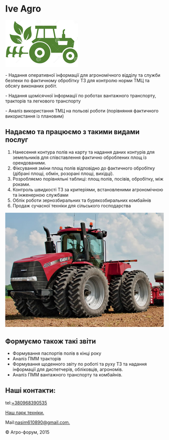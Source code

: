<!DOCTYPE html>
<html lang="ru">
	<head>
		<meta http-equiv="content-type" content="text/html;charset=UTF-8" />
	<head>
	<body>
		<h1>Ive Agro </h1>
		<img src="img/logo.png" alt="">
		<p>- Надання оперативної інформації для агрономічного відділу та служби безпеки по фактичному обробітку ТЗ для контролю норми ТМЦ та обсягу виконаних робіт.</p>
		<p>
			<span>
			- Надання щомісячної інформації по роботах вантажного транспорту, тракторів та легкового транспорту 
		</span>
		</p>
		<p>- Аналіз використання ТМЦ на польові роботи (порівняння фактичного використання із плановим)</p>
		<h2>Надаємо та працюємо з такими видами послуг</h2>
		<ol>
			<li>Нанесення контура полів на карту та надання даних контурів для земельників для співставлення фактично оброблених площ із орендованими.</li>
			<li>Фіксування зміни площ полів відповідно до фактичного обробітку (дібрані площі, обмін, розорані площі, вихідці).</li>
			<li>Розробляємо порівняльні таблиці: площ полів, посівів, обробітку, між роками.</li>
			<li>Контроль швидкості ТЗ за критеріями, встановленими агрономічною та інженерною службами</li>
			<li>Облік роботи зернозбиральних та бурякозбиральних комбайнів</li>
			<li>Продаж сучасної техніки для сільського господарства</li>
		</ol>
		<img src="img/Case.jpg" alt="">
		<h2>Формуємо також такі звіти</h2>
		<ul>
			<li>Формування паспортів полів в кінці року </li> 
			<li>Аналіз ПММ тракторів </li>
			<li>Формування щоденного звіту по роботі та руху ТЗ та надання інформації для диспетчерів, обліковців, агрономів.</li>
			<li>Аналіз ПММ вантажного транспорту та комбайнів.</li>
		</ul>
		<h2>Наші контакти:</h2>
		<p>tel:<a href="tel:+380968390535">+380968390535</a></p>
		<p><a href="https://www.youtube.com/watch?v=mm5QkX5UYB4"> Наш парк техніки.</a></p>
		<p>Mail:<a href="https://mail.google.com/mail/u/0/?tab=rm#inbox">nasim610890@gmail.com.</a></p>
		<p>© Агро-форум, 2015</p>
	</body>
</html>